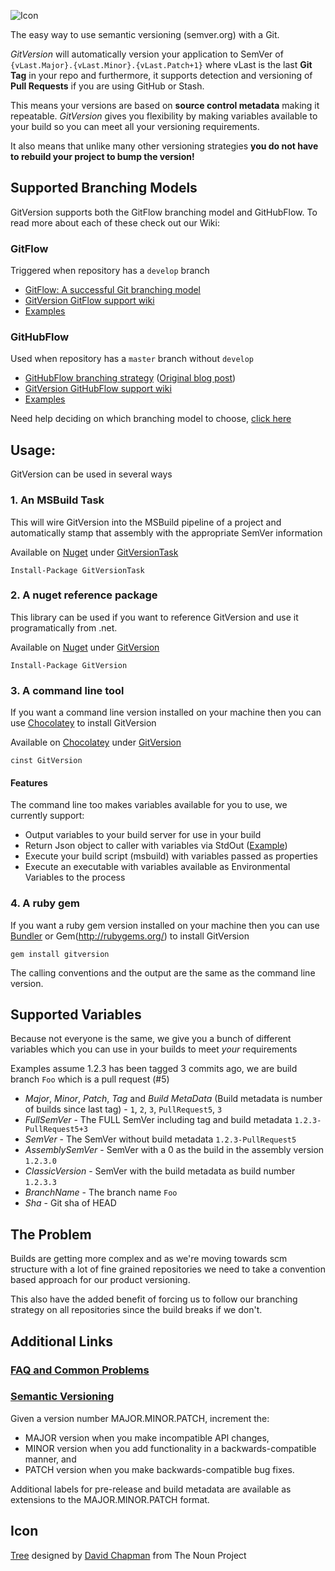 ![Icon](https://raw.github.com/Particular/GitVersion/master/Icons/package_icon.png)

The easy way to use semantic versioning (semver.org) with a Git.

*GitVersion* will automatically version your application to SemVer of  `{vLast.Major}.{vLast.Minor}.{vLast.Patch+1}` where vLast is the last **Git Tag** in your repo and furthermore, it supports detection and versioning of **Pull Requests** if you are using GitHub or Stash.

This means your versions are based on **source control metadata** making it repeatable. *GitVersion* gives you flexibility by making variables available to your build so you can meet all your versioning requirements. 

It also means that unlike many other versioning strategies **you do not have to rebuild your project to bump the version!**

## Supported Branching Models
GitVersion supports both the GitFlow branching model and GitHubFlow. To read more about each of these check out our Wiki:

### GitFlow
Triggered when repository has a `develop` branch

 - [GitFlow: A successful Git branching model](http://nvie.com/git-model/)
 - [GitVersion GitFlow support wiki](https://github.com/Particular/GitVersion/wiki/GitFlow)
 - [Examples](https://github.com/Particular/GitVersion/wiki/GitFlowExamples)

### GitHubFlow
Used when repository has a `master` branch without `develop`

 - [GitHubFlow branching strategy](http://guides.github.com/overviews/flow/) ([Original blog post](http://scottchacon.com/2011/08/31/github-flow.html))
 - [GitVersion GitHubFlow support wiki](https://github.com/Particular/GitVersion/wiki/GitHubFlow)
 - [Examples](https://github.com/Particular/GitVersion/wiki/GitHubFlowExamples)

Need help deciding on which branching model to choose, [click here](https://github.com/Particular/GitVersion/wiki/Choosing-branching-strategy)

## Usage:

GitVersion can be used in several ways

### 1. An MSBuild Task

This will wire GitVersion into the MSBuild pipeline of a project and automatically stamp that assembly with the appropriate SemVer information

Available on [Nuget](https://www.nuget.org) under [GitVersionTask](https://www.nuget.org/packages/GitVersionTask/)

    Install-Package GitVersionTask

### 2. A nuget reference package

This library can be used if you want to reference GitVersion and use it programatically from .net.

Available on [Nuget](https://www.nuget.org) under [GitVersion](https://www.nuget.org/packages/GitVersion/)

    Install-Package GitVersion

### 3. A command line tool

If you want a command line version installed on your machine then you can use [Chocolatey](http://chocolatey.org) to install GitVersion

Available on [Chocolatey](http://chocolatey.org) under [GitVersion](http://chocolatey.org/packages/GitVersion)

    cinst GitVersion

#### Features
The command line too makes variables available for you to use, we currently support:

 - Output variables to your build server for use in your build
 - Return Json object to caller with variables via StdOut ([Example](https://github.com/Particular/GitVersion/blob/master/Tests/JsonVersionBuilderTests.Json.approved.txt))
 - Execute your build script (msbuild) with variables passed as properties
 - Execute an executable with variables available as Environmental Variables to the process

### 4. A ruby gem
If you want a ruby gem version installed on your machine then you can use [Bundler](http://bundler.io/) or Gem(http://rubygems.org/) to install GitVersion

	gem install gitversion

The calling conventions and the output are the same as the command line version.	

## Supported Variables
Because not everyone is the same, we give you a bunch of different variables which you can use in your builds to meet *your* requirements

Examples assume 1.2.3 has been tagged 3 commits ago, we are build branch `Foo` which is a pull request (#5)

 - *Major*, *Minor*, *Patch*, *Tag* and *Build MetaData* (Build metadata is number of builds since last tag) - `1`, `2`, `3`, `PullRequest5`, `3`
 - *FullSemVer* - The FULL SemVer including tag and build metadata `1.2.3-PullRequest5+3`
 - *SemVer* - The SemVer without build metadata `1.2.3-PullRequest5`
 - *AssemblySemVer* - SemVer with a 0 as the build in the assembly version `1.2.3.0`
 - *ClassicVersion* - SemVer with the build metadata as build number `1.2.3.3`
 - *BranchName* - The branch name `Foo`
 - *Sha* - Git sha of HEAD

## The Problem

Builds are getting more complex and as we're moving towards scm structure with a lot of fine grained repositories we need to take a convention based approach for our product versioning.

This also have the added benefit of forcing us to follow our branching strategy on all repositories since the build breaks if we don't.

## Additional Links

### [FAQ and Common Problems](https://github.com/Particular/GitVersion/wiki/FAQ)

### [Semantic Versioning](http://semver.org/)

Given a version number MAJOR.MINOR.PATCH, increment the:

 * MAJOR version when you make incompatible API changes,
 * MINOR version when you add functionality in a backwards-compatible manner, and
 * PATCH version when you make backwards-compatible bug fixes.

Additional labels for pre-release and build metadata are available as extensions to the MAJOR.MINOR.PATCH format.

## Icon

<a href="http://thenounproject.com/noun/tree/#icon-No13389" target="_blank">Tree</a> designed by <a href="http://thenounproject.com/david.chapman" target="_blank">David Chapman</a> from The Noun Project
